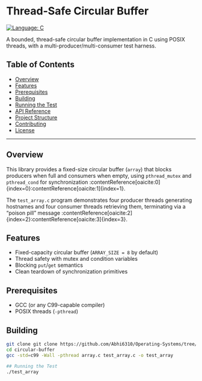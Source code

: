 # Thread-Safe Circular Buffer

[![Language: C](https://img.shields.io/badge/language-C-blue.svg)](https://www.gnu.org/software/gcc/)

A bounded, thread-safe circular buffer implementation in C using POSIX threads, with a multi-producer/multi-consumer test harness.

## Table of Contents

- [Overview](#overview)  
- [Features](#features)  
- [Prerequisites](#prerequisites)  
- [Building](#building)  
- [Running the Test](#running-the-test)  
- [API Reference](#api-reference)  
- [Project Structure](#project-structure)  
- [Contributing](#contributing)  
- [License](#license)  

---

## Overview

This library provides a fixed-size circular buffer (`array`) that blocks producers when full and consumers when empty, using `pthread_mutex` and `pthread_cond` for synchronization :contentReference[oaicite:0]{index=0}:contentReference[oaicite:1]{index=1}.

The `test_array.c` program demonstrates four producer threads generating hostnames and four consumer threads retrieving them, terminating via a “poison pill” message :contentReference[oaicite:2]{index=2}:contentReference[oaicite:3]{index=3}.

## Features

- Fixed-capacity circular buffer (`ARRAY_SIZE = 8` by default)  
- Thread safety with mutex and condition variables  
- Blocking `put`/`get` semantics  
- Clean teardown of synchronization primitives  

## Prerequisites

- GCC (or any C99-capable compiler)  
- POSIX threads (`-pthread`)  

## Building

```bash
git clone git clone https://github.com/Abhi6310/Operating-Systems/tree/main/Thread_Safe_Array
cd circular-buffer
gcc -std=c99 -Wall -pthread array.c test_array.c -o test_array

## Running the Test
./test_array
